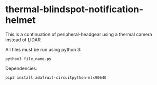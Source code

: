 # thermal-blindspot-notification-helmet

This is a continuation of peripheral-headgear using a thermal camera instead of LIDAR

All files must be run using python 3:
```
python3 file_name.py
```

Dependencies:
```
pip3 install adafruit-circuitpython-mlx90640
```
